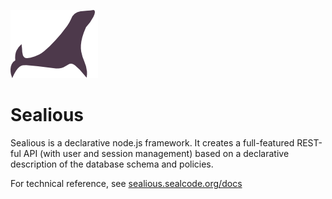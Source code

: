 [![Sealious Logo](./src/assets/logo.png)](http://sealious.github.io/)

# Sealious

Sealious is a declarative node.js framework. It creates a full-featured REST-ful API (with user and session management) based on a declarative description of the database schema and policies.

For technical reference, see [sealious.sealcode.org/docs](https://sealious.sealcode.org/docs)
